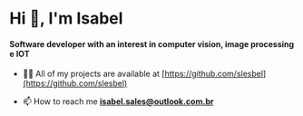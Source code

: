 <h1 align="left">Hi 👋, I'm Isabel</h1>
<h4 align="left">Software developer with an interest in computer vision, image processing e IOT</h4>

- 👨‍💻 All of my projects are available at [https://github.com/slesbel](https://github.com/slesbel)

- 📫 How to reach me **isabel.sales@outlook.com.br**

